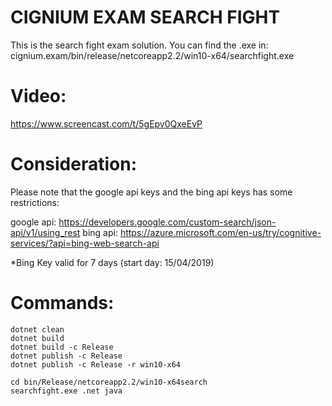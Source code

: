 # CIGNIUM EXAM SEARCH FIGHT

This is the search fight exam solution. You can find the .exe in: cignium.exam/bin/release/netcoreapp2.2/win10-x64/searchfight.exe

# Video:

https://www.screencast.com/t/5gEpv0QxeEvP

# Consideration:

Please note that the google api keys and the bing api keys has some restrictions:

google api: https://developers.google.com/custom-search/json-api/v1/using_rest
bing api: https://azure.microsoft.com/en-us/try/cognitive-services/?api=bing-web-search-api

*Bing Key valid for 7 days (start day: 15/04/2019)

# Commands:
    dotnet clean
    dotnet build
    dotnet build -c Release
    dotnet publish -c Release
    dotnet publish -c Release -r win10-x64

    cd bin/Release/netcoreapp2.2/win10-x64search
    searchfight.exe .net java